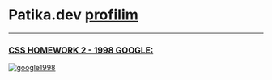 # Patika.dev <a href="https://app.patika.dev/beyazbaret"> profilim
  ----
  ### CSS HOMEWORK 2 - 1998 GOOGLE:
  
  ![google1998](https://user-images.githubusercontent.com/107549302/175973371-d06a0546-281d-4bf8-9f22-174f7a036e43.jpg)
